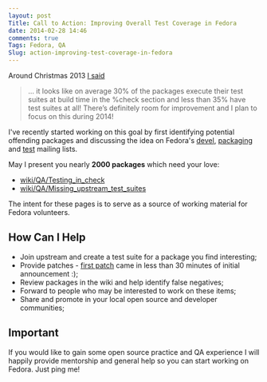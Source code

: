 ```yaml
---
layout: post
Title: Call to Action: Improving Overall Test Coverage in Fedora
date: 2014-02-28 14:46
comments: true
Tags: Fedora, QA
Slug: action-improving-test-coverage-in-fedora
---
```


Around Christmas 2013
[I said](/blog/2013/12/24/upstream-test-suite-status-of-fedora-20/)

> ... it looks like on average 30% of the packages execute their test suites at
> build time in the %check section and less than 35% have test suites at all!
> There’s definitely room for improvement and I plan to focus on this during 2014!

I've recently started working on this goal by first identifying potential offending
packages and discussing the idea on Fedora's
[devel](https://lists.fedoraproject.org/pipermail/devel/2014-February/thread.html),
[packaging](https://lists.fedoraproject.org/pipermail/packaging/2014-February/thread.html)
and [test](https://lists.fedoraproject.org/pipermail/test/2014-February/thread.html)
mailing lists.

May I present you nearly **2000 packages** which need your love:

* [wiki/QA/Testing_in_check](https://fedoraproject.org/wiki/QA/Testing_in_check)
* [wiki/QA/Missing_upstream_test_suites](https://fedoraproject.org/wiki/QA/Missing_upstream_test_suites)

The intent for these pages is to serve as a source of working material for Fedora 
volunteers.


How Can I Help
----------------

* Join upstream and create a test suite for a package you find interesting;
* Provide patches - [first patch](https://lists.fedoraproject.org/pipermail/devel/2014-February/196035.html)
came in less than 30 minutes of initial announcement :);
* Review packages in the wiki and help identify false negatives;
* Forward to people who may be interested to work on these items;
* Share and promote in your local open source and developer communities;

Important
----------

If you would like to gain some open source practice and QA experience I will
happily provide mentorship and general help so you can start working on Fedora.
Just ping me!
